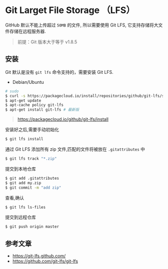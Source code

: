 # Git Larget File Storage （LFS）

GitHub 默认不能上传超过 `50MB` 的文件, 所以需要使用 Git LFS, 它支持存储将大文件存储在远程服务器.

> 前提：Git 版本大于等于 v1.8.5

## 安装

Git 默认是没有 `git lfs` 命令支持的，需要安装 Git LFS.

* Debian/Ubuntu

```bash
# sudo
$ curl -s https://packagecloud.io/install/repositories/github/git-lfs/script.deb.sh | sudo bash # 添加 repo
$ apt-get update
$ apt-cache policy git-lfs
$ apt-get install git-lfs # 最新版
```

> https://packagecloud.io/github/git-lfs/install

安装好之后,需要手动初始化

```bash
$ git lfs install
```

通过 Git LFS 添加所有 zip 文件,匹配的文件将被放在 `.gitattributes` 中

```bash
$ git lfs track "*.zip"
```

提交到本地仓库

```bash
$ git add .gitattributes
$ git add my.zip
$ git commit -m "add zip"
```

查看,确认
```bash
$ git lfs ls-files
```

提交到远程仓库
```bash
$ git push origin master
```

## 参考文章

- https://git-lfs.github.com/
- https://github.com/git-lfs/git-lfs